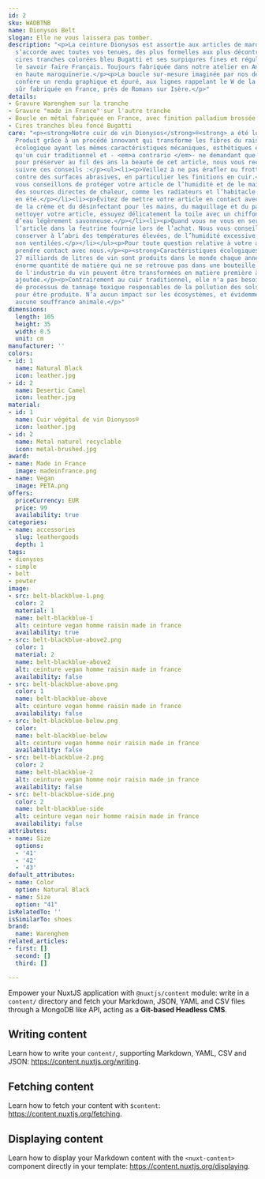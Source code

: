 ```yaml
---
id: 2
sku: WADBTNB
name: Dionysos Belt
slogan: Elle ne vous laissera pas tomber.
description: "<p>La ceinture Dionysos est assortie aux articles de maroquinerie, elle
  s’accorde avec toutes vos tenues, des plus formelles aux plus décontractés. Ses
  cires tranches colorées bleu Bugatti et ses surpiqures fines et régulières affirment
  le savoir faire Français. Toujours fabriquée dans notre atelier en Anjou, spécialisé
  en haute maroquinerie.</p><p>La boucle sur-mesure imaginée par nos designer lui
  confère un rendu graphique et épuré, aux lignes rappelant le W de la marque. Bien
  sûr fabriquée en France, près de Romans sur Isère.</p>"
details:
- Gravure Warenghem sur la tranche
- Gravure "made in France" sur l'autre tranche
- Boucle en métal fabriquée en France, avec finition palladium brossée
- Cires tranches bleu foncé Bugatti
care: "<p><strong>Notre cuir de vin Dionysos</strong>®<strong> a été longuement testé.
  Produit grâce à un procédé innovant qui transforme les fibres du raisin en une matière
  écologique ayant les mêmes caractéristiques mécaniques, esthétiques et sensorielles
  qu'un cuir traditionnel et - <em>a contrario </em>- ne demandant que peu d'entretien.</strong></p><p>Mais
  pour préserver au fil des ans la beauté de cet article, nous vous recommandons de
  suivre ces conseils :</p><ul><li><p>Veillez à ne pas érafler ou frotter votre article
  contre des surfaces abrasives, en particulier les finitions en cuir.</p></li><li><p>Nous
  vous conseillons de protéger votre article de l’humidité et de le maintenir à l’abri
  des sources directes de chaleur, comme les radiateurs et l’habitacle des voitures
  en été.</p></li><li><p>Évitez de mettre votre article en contact avec des liquides,
  de la crème et du désinfectant pour les mains, du maquillage et du parfum.</p></li><li><p>Pour
  nettoyer votre article, essuyez délicatement la toile avec un chiffon doux imbibé
  d’eau légèrement savonneuse.</p></li><li><p>Quand vous ne vous en servez pas, rangez
  l’article dans la feutrine fournie lors de l’achat. Nous vous conseillons de le
  conserver à l’abri des températures élevées, de l’humidité excessive ou des zones
  non ventilées.</p></li></ul><p>Pour toute question relative à votre article, veuillez
  prendre contact avec nous.</p><p><strong>Caractéristiques écologiques :</strong></p><p>Environ
  27 milliards de litres de vin sont produits dans le monde chaque année, dont une
  énorme quantité de matière qui ne se retrouve pas dans une bouteille. Ces restes
  de l'industrie du vin peuvent être transformées en matière première à haute valeur
  ajoutée.</p><p>Contrairement au cuir traditionnel, elle n'a pas besoin d'eau ni
  de processus de tannage toxique responsables de la pollution des sols et des eaux
  pour être produite. N’a aucun impact sur les écosystèmes, et évidemment n'engendre
  aucune souffrance animale.</p>"
dimensions:
  length: 105
  height: 35
  width: 0.5
  unit: cm
manufacturer: ''
colors:
- id: 1
  name: Natural Black
  icon: leather.jpg
- id: 2
  name: Desertic Camel
  icon: leather.jpg
material:
- id: 1
  name: Cuir végétal de vin Dionysos®
  icon: leather.jpg
- id: 2
  name: Metal naturel recyclable
  icon: metal-brushed.jpg
award:
- name: Made in France
  image: madeinfrance.png
- name: Vegan
  image: PETA.png
offers:
  priceCurrency: EUR
  price: 99
  availability: true
categories:
- name: accessories
  slug: leathergoods
  depth: 1
tags:
- dionysos
- simple
- belt
- pewter
image:
- src: belt-blackblue-1.png
  color: 2
  material: 1
  name: belt-blackblue-1
  alt: ceinture vegan homme raisin made in france
  availability: true
- src: belt-blackblue-above2.png
  color: 1
  material: 2
  name: belt-blackblue-above2
  alt: ceinture vegan homme raisin made in france
  availability: false
- src: belt-blackblue-above.png
  color: 1
  name: belt-blackblue-above
  alt: ceinture vegan homme raisin made in france
  availability: false
- src: belt-blackblue-below.png
  color: 
  name: belt-blackblue-below
  alt: ceinture vegan homme noir raisin made in france
  availability: false
- src: belt-blackblue-2.png
  color: 2
  name: belt-blackblue-2
  alt: ceinture vegan homme noir raisin made in france
  availability: false
- src: belt-blackblue-side.png
  color: 2
  name: belt-blackblue-side
  alt: ceinture vegan noir homme raisin made in france
  availability: false
attributes:
- name: Size
  options:
  - '41'
  - '42'
  - '43'
default_attributes:
- name: Color
  option: Natural Black
- name: Size
  option: "41"
isRelatedTo: ''
isSimilarTo: shoes
brand:
  name: Warenghem
related_articles:
- first: []
  second: []
  third: []

---
```

Empower your NuxtJS application with `@nuxtjs/content` module: write in a `content/` directory and fetch your Markdown, JSON, YAML and CSV files through a MongoDB like API, acting as a **Git-based Headless CMS**.

## Writing content

Learn how to write your `content/`, supporting Markdown, YAML, CSV and JSON: https://content.nuxtjs.org/writing.

## Fetching content

Learn how to fetch your content with `$content`: https://content.nuxtjs.org/fetching.

## Displaying content

Learn how to display your Markdown content with the `<nuxt-content>` component directly in your template: https://content.nuxtjs.org/displaying.